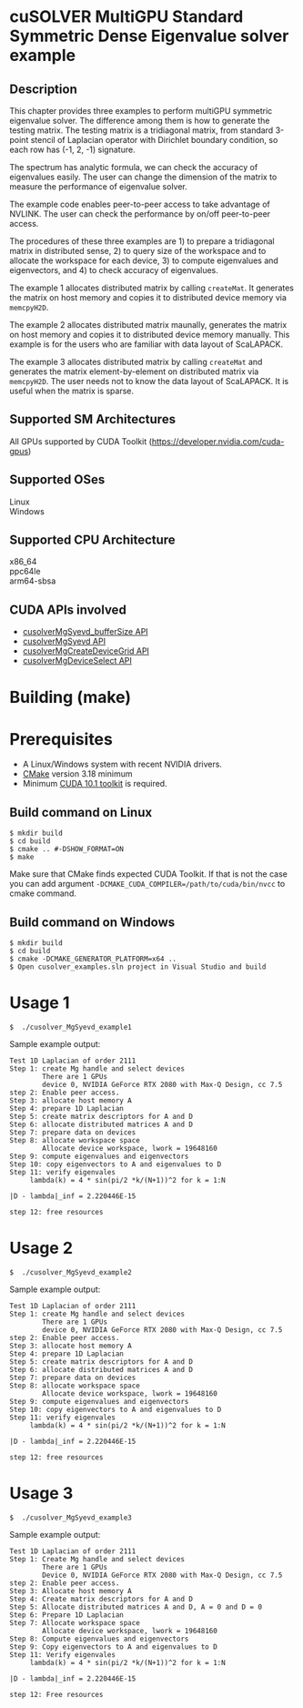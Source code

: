 # cuSOLVER MultiGPU Standard Symmetric Dense Eigenvalue solver example

## Description

This chapter provides three examples to perform multiGPU symmetric eigenvalue solver. The difference among them is how to generate the testing matrix. The testing matrix is a tridiagonal matrix, from standard 3-point stencil of Laplacian operator with Dirichlet boundary condition, so each row has (-1, 2, -1) signature.

The spectrum has analytic formula, we can check the accuracy of eigenvalues easily. The user can change the dimension of the matrix to measure the performance of eigenvalue solver.

The example code enables peer-to-peer access to take advantage of NVLINK. The user can check the performance by on/off peer-to-peer access.

The procedures of these three examples are 1) to prepare a tridiagonal matrix in distributed sense, 2) to query size of the workspace and to allocate the workspace for each device, 3) to compute eigenvalues and eigenvectors, and 4) to check accuracy of eigenvalues.

The example 1 allocates distributed matrix by calling `createMat`. It generates the matrix on host memory and copies it to distributed device memory via `memcpyH2D`.

The example 2 allocates distributed matrix maunally, generates the matrix on host memory and copies it to distributed device memory manually. This example is for the users who are familiar with data layout of ScaLAPACK.

The example 3 allocates distributed matrix by calling `createMat` and generates the matrix element-by-element on distributed matrix via `memcpyH2D`. The user needs not to know the data layout of ScaLAPACK. It is useful when the matrix is sparse.

## Supported SM Architectures

All GPUs supported by CUDA Toolkit (https://developer.nvidia.com/cuda-gpus)  

## Supported OSes

Linux  
Windows

## Supported CPU Architecture

x86_64  
ppc64le  
arm64-sbsa

## CUDA APIs involved
- [cusolverMgSyevd_bufferSize API](https://docs.nvidia.com/cuda/cusolver/index.html#mg-syevd)
- [cusolverMgSyevd API](https://docs.nvidia.com/cuda/cusolver/index.html#mg-syevd)
- [cusolverMgCreateDeviceGrid API](https://docs.nvidia.com/cuda/cusolver/index.html#mg-grid)
- [cusolverMgDeviceSelect API](https://docs.nvidia.com/cuda/cusolver/index.html#mg-device)

# Building (make)

# Prerequisites
- A Linux/Windows system with recent NVIDIA drivers.
- [CMake](https://cmake.org/download) version 3.18 minimum
- Minimum [CUDA 10.1 toolkit](https://developer.nvidia.com/cuda-downloads) is required.

## Build command on Linux
```
$ mkdir build
$ cd build
$ cmake .. #-DSHOW_FORMAT=ON
$ make
```
Make sure that CMake finds expected CUDA Toolkit. If that is not the case you can add argument `-DCMAKE_CUDA_COMPILER=/path/to/cuda/bin/nvcc` to cmake command.

## Build command on Windows
```
$ mkdir build
$ cd build
$ cmake -DCMAKE_GENERATOR_PLATFORM=x64 ..
$ Open cusolver_examples.sln project in Visual Studio and build
```

# Usage 1
```
$  ./cusolver_MgSyevd_example1
```

Sample example output:

```
Test 1D Laplacian of order 2111
Step 1: create Mg handle and select devices
        There are 1 GPUs
        device 0, NVIDIA GeForce RTX 2080 with Max-Q Design, cc 7.5
step 2: Enable peer access.
Step 3: allocate host memory A
Step 4: prepare 1D Laplacian
Step 5: create matrix descriptors for A and D
Step 6: allocate distributed matrices A and D
Step 7: prepare data on devices
Step 8: allocate workspace space
        Allocate device workspace, lwork = 19648160
Step 9: compute eigenvalues and eigenvectors
Step 10: copy eigenvectors to A and eigenvalues to D
Step 11: verify eigenvales
     lambda(k) = 4 * sin(pi/2 *k/(N+1))^2 for k = 1:N

|D - lambda|_inf = 2.220446E-15

step 12: free resources
```

# Usage 2
```
$  ./cusolver_MgSyevd_example2
```

Sample example output:

```
Test 1D Laplacian of order 2111
Step 1: create Mg handle and select devices
        There are 1 GPUs
        device 0, NVIDIA GeForce RTX 2080 with Max-Q Design, cc 7.5
step 2: Enable peer access.
Step 3: allocate host memory A
Step 4: prepare 1D Laplacian
Step 5: create matrix descriptors for A and D
Step 6: allocate distributed matrices A and D
Step 7: prepare data on devices
Step 8: allocate workspace space
        Allocate device workspace, lwork = 19648160
Step 9: compute eigenvalues and eigenvectors
Step 10: copy eigenvectors to A and eigenvalues to D
Step 11: verify eigenvales
     lambda(k) = 4 * sin(pi/2 *k/(N+1))^2 for k = 1:N

|D - lambda|_inf = 2.220446E-15

step 12: free resources
```

# Usage 3
```
$  ./cusolver_MgSyevd_example3
```

Sample example output:

```
Test 1D Laplacian of order 2111
Step 1: Create Mg handle and select devices
        There are 1 GPUs
        Device 0, NVIDIA GeForce RTX 2080 with Max-Q Design, cc 7.5
step 2: Enable peer access.
Step 3: Allocate host memory A
Step 4: Create matrix descriptors for A and D
Step 5: Allocate distributed matrices A and D, A = 0 and D = 0
Step 6: Prepare 1D Laplacian
Step 7: Allocate workspace space
        Allocate device workspace, lwork = 19648160
Step 8: Compute eigenvalues and eigenvectors
Step 9: Copy eigenvectors to A and eigenvalues to D
Step 11: Verify eigenvales
     lambda(k) = 4 * sin(pi/2 *k/(N+1))^2 for k = 1:N

|D - lambda|_inf = 2.220446E-15

step 12: Free resources
```
